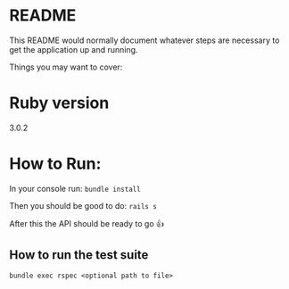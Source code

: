 # README

This README would normally document whatever steps are necessary to get the
application up and running.

Things you may want to cover:

# Ruby version

3.0.2

# How to Run:

In your console run:
`bundle install`

Then you should be good to do:
`rails s`

After this the API should be ready to go 👍

## How to run the test suite

`bundle exec rspec <optional path to file>`

